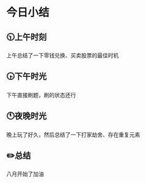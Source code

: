 # 今日小结

## :clock1030:上午时刻

上午总结了一下零钱兑换、买卖股票的最佳时机


## :clock430:下午时光

下午直接刷题，刷的状态还行

## :clock11:夜晚时光

晚上玩了好久，然后总结了一下打家劫舍、存在重复元素

## :pencil2:总结

八月开始了加油

